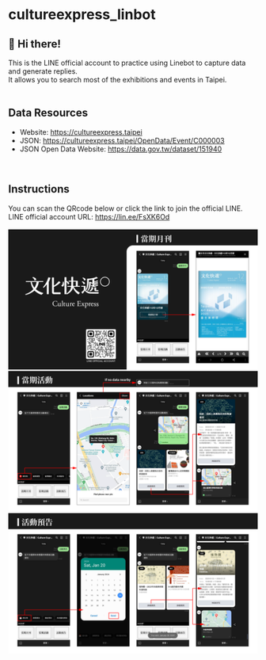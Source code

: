 # cultureexpress_linbot

## 👋 Hi there! <br>
This is the LINE official account to practice using Linebot to capture data and generate replies. <br>
It allows you to search most of the exhibitions and events in Taipei. <br><br>

## Data Resources
- Website: https://cultureexpress.taipei
- JSON: https://cultureexpress.taipei/OpenData/Event/C000003
- JSON Open Data Website: https://data.gov.tw/dataset/151940
<br>

## Instructions
You can scan the QRcode below or click the link to join the official LINE. <br>
LINE official account URL: https://lin.ee/FsXK6Od
<br><br>
![img1](https://github.com/sleepyhazzzel/cultureexpress_linbot/blob/main/img/1.png?raw=true)<br>
![img2](https://github.com/sleepyhazzzel/cultureexpress_linbot/blob/main/img/2.png?raw=true)<br>
![img2](https://github.com/sleepyhazzzel/cultureexpress_linbot/blob/main/img/3.png?raw=true)<br>